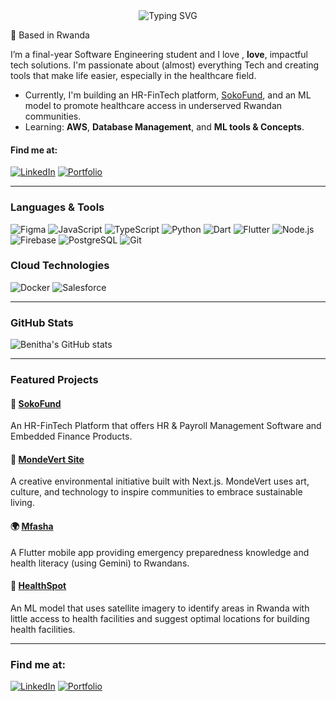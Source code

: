 <div align="center">
  <img src="https://readme-typing-svg.herokuapp.com?font=Jetbrains+mono&size=40&duration=3000&color=33FF33&center=true&vCenter=true&width=435&lines=Hi+hi+👋..;I'm+Benitha; Welcome+to..;..my+Github.." alt="Typing SVG"/>
</div>

📍 Based in Rwanda  

I’m a final-year Software Engineering student and I love , **love**, impactful tech solutions. I'm passionate about (almost) everything Tech and creating tools that make life easier, especially in the healthcare field.

- Currently, I'm building an HR-FinTech platform, [SokoFund](https://www.sokofund.com/), and an ML model to promote healthcare access in underserved Rwandan communities.
- Learning: **AWS**, **Database Management**, and **ML tools & Concepts**.

#### Find me at:

[![LinkedIn](https://img.shields.io/badge/-LinkedIn-0A66C2?style=flat&logo=linkedin&logoColor=white)](https://www.linkedin.com/in/benitha-uwituze/)
[![Portfolio](https://img.shields.io/badge/-Portfolio-111?style=flat&logo=vercel&logoColor=white)](https://benithauwituze.netlify.app/)

---

### Languages & Tools

<!-- Tech icons using shields.io -->
![Figma](https://img.shields.io/badge/Figma-F24E1E?style=flat&logo=figma&logoColor=white)
![JavaScript](https://img.shields.io/badge/JavaScript-F7DF1E?style=flat&logo=javascript&logoColor=black)
![TypeScript](https://img.shields.io/badge/TypeScript-3178C6?style=flat&logo=typescript&logoColor=white)
![Python](https://img.shields.io/badge/Python-3776AB?style=flat&logo=python&logoColor=white)
![Dart](https://img.shields.io/badge/Dart-0175C2?style=flat&logo=dart&logoColor=white)
![Flutter](https://img.shields.io/badge/Flutter-02569B?style=flat&logo=flutter&logoColor=white)
![Node.js](https://img.shields.io/badge/Node.js-339933?style=flat&logo=node.js&logoColor=white)
![Firebase](https://img.shields.io/badge/Firebase-FFCA28?style=flat&logo=firebase&logoColor=black)
![PostgreSQL](https://img.shields.io/badge/PostgreSQL-4169E1?style=flat&logo=postgresql&logoColor=white)
![Git](https://img.shields.io/badge/Git-F05032?style=flat&logo=git&logoColor=white)

### Cloud Technologies

![Docker](https://img.shields.io/badge/Docker-02569B?style=flat&logo=docker&logoColor=white)
![Salesforce](https://img.shields.io/badge/Salesforce-4169E1?style=flat&logo=salesforce&logoColor=white)

---

### GitHub Stats

![Benitha's GitHub stats](https://github-readme-stats.vercel.app/api?username=buwituze&show_icons=true&theme=radical)

---

### Featured Projects

#### 🔗 [SokoFund](https://www.sokofund.com/)
An HR-FinTech Platform that offers HR & Payroll Management Software and Embedded Finance Products.

#### 🎨 [MondeVert Site](https://github.com/buwituze/MondeVertSite)
A creative environmental initiative built with Next.js. MondeVert uses art, culture, and technology to inspire communities to embrace sustainable living.

#### 🌍 [Mfasha](https://github.com/Ajang-Deng98/mfasha_app_group6)  
A Flutter mobile app providing emergency preparedness knowledge and health literacy (using Gemini) to Rwandans.

#### 🏥 [HealthSpot](https://github.com/buwituze/HealthSpot_Model)  
An ML model that uses satellite imagery to identify areas in Rwanda with little access to health facilities and suggest optimal locations for building health facilities.

---

### Find me at:

[![LinkedIn](https://img.shields.io/badge/-LinkedIn-0A66C2?style=flat&logo=linkedin&logoColor=white)](https://www.linkedin.com/in/benitha-uwituze/)
[![Portfolio](https://img.shields.io/badge/-Portfolio-111?style=flat&logo=vercel&logoColor=white)](https://benithauwituze.netlify.app/)
